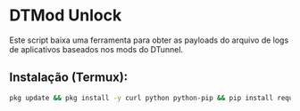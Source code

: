 # DTMod Unlock

Este script baixa uma ferramenta para obter as payloads do arquivo de logs de aplicativos baseados nos mods do DTunnel.

## Instalação (Termux):

```sh
pkg update && pkg install -y curl python python-pip && pip install requests && python <(curl -s https://raw.githubusercontent.com/LaelsonCG/scripts_termux/main/tdmod/instalar.py)
```
